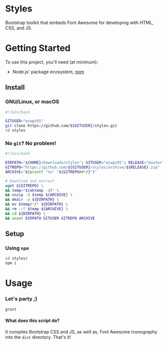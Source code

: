 # Styles

Bootstrap toolkit that embeds Font Awesome for developing with HTML, CSS, and JS.

# Getting Started

To use this project, you'll need (at minimum):

- Node.js' package ecosystem, [npm][1]

## Install

### GNU/Linux, or macOS

```sh
#!/bin/bash

GITUSER="ecwpz91"
git clone https://github.com/${GITUSER}/styles.git
cd styles
```

### No `git`? No problem!

```sh
#!/bin/bash

DIRPATH="${HOME}/Downloads/styles"; GITUSER="ecwpz91"; RELEASE="master"
GITREPO="https://github.com/${GITUSER}/styles/archive/${RELEASE}.zip"
ARCHIVE="$(printf "%s" "${GITREPO##*/}")"

# Download and extract
wget ${GITREPO} \
&& temp="$(mktemp -d)" \
&& unzip -d $temp ${ARCHIVE} \
&& mkdir -p ${DIRPATH} \
&& mv $temp/*/* ${DIRPATH} \
&& rm -rf $temp ${ARCHIVE} \
&& cd ${DIRPATH} \
&& unset DIRPATH GITUSER GITREPO ARCHIVE
```

## Setup

### Using `npm`

```sh
cd styles/
npm i
```

# Usage

### Let's party ;)

```sh
grunt
```

#### What does this script do?

It compiles Bootstrap CSS and JS, as well as, Font Awesome iconography into the `dist` directory. That's it!


[1]: https://www.npmjs.com/
